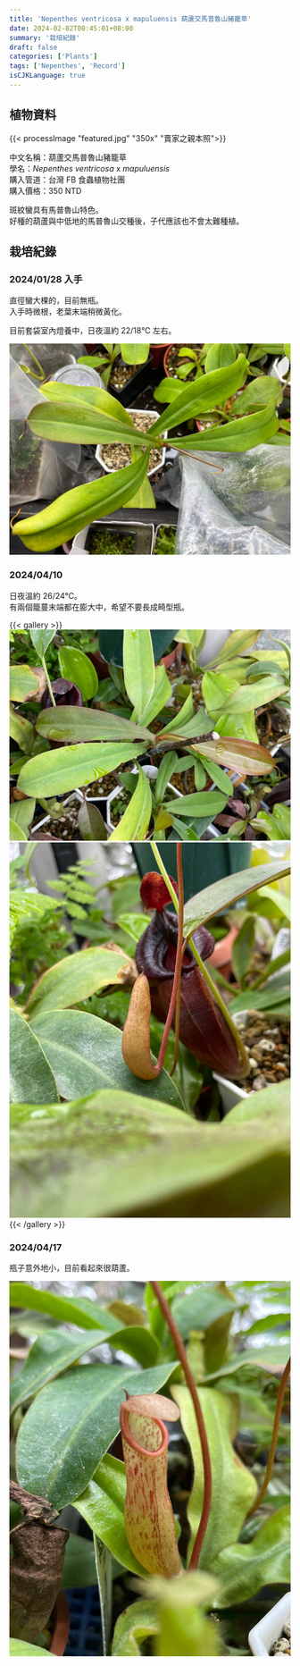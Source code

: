 ```yaml
---
title: 'Nepenthes ventricosa x mapuluensis 葫蘆交馬普魯山豬籠草'
date: 2024-02-02T00:45:01+08:00
summary: '栽培紀錄'
draft: false
categories: ['Plants']
tags: ['Nepenthes', 'Record']
isCJKLanguage: true
---
```


## 植物資料

{{< processImage "featured.jpg" "350x" "賣家之親本照">}}

中文名稱：葫蘆交馬普魯山豬籠草  
學名：*Nepenthes ventricosa* x *mapuluensis*  
購入管道：台灣 FB 食蟲植物社團  
購入價格：350 NTD  

斑紋蠻具有馬普魯山特色。  
好種的葫蘆與中低地的馬普魯山交種後，子代應該也不會太難種植。  

## 栽培紀錄

### 2024/01/28 入手

直徑蠻大棵的，目前無瓶。  
入手時微根，老葉末端稍微黃化。  

目前套袋室內燈養中，日夜溫約 22/18℃ 左右。  

![2024-01-28](./images/2024-01-28.jpg)

### 2024/04/10

日夜溫約 26/24℃。  
有兩個籠蔓末端都在膨大中，希望不要長成畸型瓶。  

{{< gallery >}}
  <img src="./images/2024-04-10(1).jpg" class="grid-w55">
  <img src="./images/2024-04-10(2).jpg" class="grid-w45">
{{< /gallery >}}

### 2024/04/17

瓶子意外地小，目前看起來很葫蘆。  

![2024-04-17](./images/2024-04-17.jpg)
